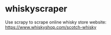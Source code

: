 # whiskyscraper
Use scrapy to scrape online whisky store
website: https://www.whiskyshop.com/scotch-whisky
